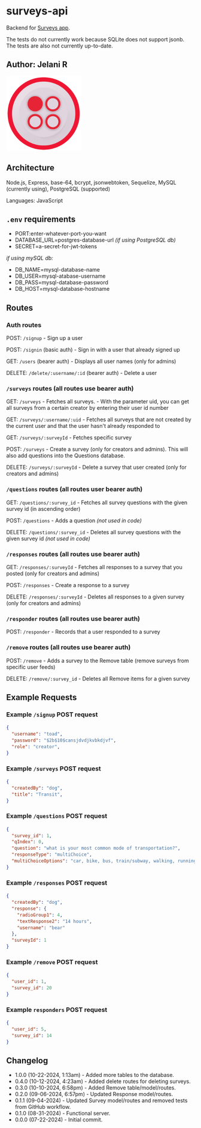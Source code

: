 # surveys-api

Backend for [Surveys app](https://github.com/Jchips/surveys).

The tests do not currently work because SQLite does not support jsonb. The tests are also not currently up-to-date.

## Author: Jelani R

<img src='./src/assets/icon.png' alt='Surveys app icon' width='200'/>

## Architecture

Node.js, Express, base-64, bcrypt, jsonwebtoken, Sequelize, MySQL (currently using), PostgreSQL (supported)

Languages: JavaScript

## `.env` requirements

- PORT:enter-whatever-port-you-want
- DATABASE_URL=postgres-database-url *(if using PostgreSQL db)*
- SECRET=a-secret-for-jwt-tokens

*if using mySQL db:*
- DB_NAME=mysql-database-name
- DB_USER=mysql-atabase-username
- DB_PASS=mysql-database-password
- DB_HOST=mysql-database-hostname

## Routes

### Auth routes

POST: `/signup` - Sign up a user

POST: `/signin` (basic auth) - Sign in with a user that already signed up

GET: `/users` (bearer auth) - Displays all user names (only for admins)

DELETE: `/delete/:username/:id` (bearer auth) - Delete a user

### `/surveys` routes (all routes use bearer auth)

GET: `/surveys` - Fetches all surveys. - With the parameter uid, you can get all surveys from a certain creator by entering their user id number

GET:  `/surveys/:username/:uid` - Fetches all surveys that are not created by the current user and that the user hasn't already responded to

GET: `/surveys/:surveyId` - Fetches specific survey

POST: `/surveys` - Create a survey (only for creators and admins). This will also add questions into the Questions database.

DELETE: `/surveys/:surveyId` - Delete a survey that user created (only for creators and admins)

### `/questions` routes (all routes user bearer auth)

GET: `/questions/:survey_id` - Fetches all survey questions with the given survey id (in ascending order)

POST: `/questions` - Adds a question *(not used in code)*

DELETE: `/questions/:survey_id` - Deletes all survey questions with the given survey id *(not used in code)*

### `/responses` routes (all routes use bearer auth)

GET: `/responses/:surveyId` - Fetches all responses to a survey that you posted (only for creators and admins)

POST: `/responses` - Create a response to a survey

DELETE: `/responses/:surveyId` - Deletes all responses to a given survey (only for creators and admins)

### `/responder` routes (all routes use bearer auth)

POST: `/responder` - Records that a user responded to a survey

### `/remove` routes (all routes use bearer auth)

POST: `/remove` - Adds a survey to the Remove table (remove surveys from specific user feeds)

DELETE: `/remove/:survey_id` - Deletes all Remove items for a given survey

## Example Requests

### Example `/signup` POST request

```JSON
{
  "username": "toad",
  "password": "$2b$10$cansjdvdjkvbkdjvf",
  "role": "creator",
}
```

### Example `/surveys` POST request

```JSON
{
  "createdBy": "dog",
  "title": "Transit",
}
```

### Example `/questions` POST request

```JSON
{
  "survey_id": 1,
  "qIndex": 0,
  "question": "what is your most common mode of transportation?",
  "responseType": "multiChoice",
  "multiChoiceOptions": "car, bike, bus, train/subway, walking, running, flying, swimming, crawling, hopping"
}
```

### Example `/responses` POST request

```JSON
{
  "createdBy": "dog",
  "response": {
    "radioGroup1": 4,
    "textResponse2": "14 hours",
    "username": "bear"
  },
  "surveyId": 1
}
```

### Example `/remove` POST request

```JSON
{
  "user_id": 1,
  "survey_id": 20
}

```

### Example `responders` POST request

```JSON
{
  "user_id": 5,
  "survey_id": 14
}
```

## Changelog

- 1.0.0 (10-22-2024, 1:13am) - Added more tables to the database.
- 0.4.0 (10-12-2024, 4:23am) - Added delete routes for deleting surveys.
- 0.3.0 (10-10-2024, 6:58pm) - Added Remove table/model/routes.
- 0.2.0 (09-06-2024, 6:57pm) - Updated Response model/routes.
- 0.1.1 (09-04-2024) - Updated Survey model/routes and removed tests from GitHub workflow.
- 0.1.0 (08-31-2024) - Functional server.
- 0.0.0 (07-22-2024) - Initial commit.
